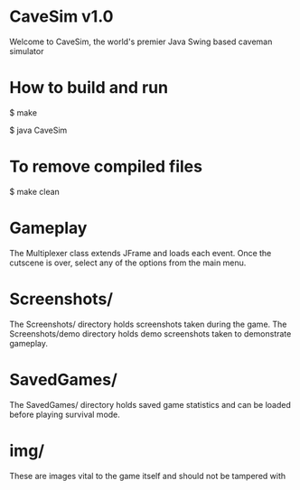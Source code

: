 # CaveSim v1.0

Welcome to CaveSim, the world's premier Java Swing based caveman simulator

# How to build and run

$  make

$  java CaveSim


# To remove compiled files

$  make clean

# Gameplay

The Multiplexer class extends JFrame and loads each event. Once the cutscene is over,
select any of the options from the main menu.  

# Screenshots/

The Screenshots/ directory holds screenshots taken during the game.
The Screenshots/demo directory holds demo screenshots taken to demonstrate
gameplay.

# SavedGames/

The SavedGames/ directory holds saved game statistics and can be loaded before
playing survival mode.

# img/

These are images vital to the game itself and should not be tampered with

